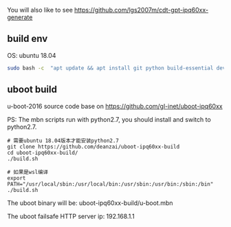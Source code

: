 You will also like to see https://github.com/lgs2007m/cdt-gpt-ipq60xx-generate

## build env

OS: ubuntu 18.04

```bash
sudo bash -c  "apt update && apt install git python build-essential device-tree-compiler -y"
```

## uboot build 
u-boot-2016 source code base on https://github.com/gl-inet/uboot-ipq60xx

PS: The mbn scripts run with python2.7, you should install and switch to python2.7.
```
# 需要ubuntu 18.04版本才能安装python2.7
git clone https://github.com/deanzai/uboot-ipq60xx-build
cd uboot-ipq60xx-build/
./build.sh

# 如果是wsl编译
export PATH="/usr/local/sbin:/usr/local/bin:/usr/sbin:/usr/bin:/sbin:/bin"
./build.sh
```

The uboot binary will be: uboot-ipq60xx-build/u-boot.mbn

The uboot failsafe HTTP server ip: 192.168.1.1

